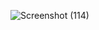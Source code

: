 ![Screenshot (114)](https://github.com/Alwazf99/BMI_Calculator/assets/130221112/45f83b74-8906-45b5-8703-30a8e6a69d74)

